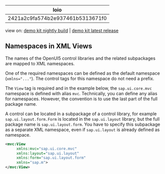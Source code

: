<!-- loio2421a2c9fa574b2e937461b5313671f0 -->

| loio |
| -----|
| 2421a2c9fa574b2e937461b5313671f0 |

<div id="loio">

view on: [demo kit nightly build](https://sdk.openui5.org/nightly/#/topic/2421a2c9fa574b2e937461b5313671f0) | [demo kit latest release](https://sdk.openui5.org/topic/2421a2c9fa574b2e937461b5313671f0)</div>

## Namespaces in XML Views

The names of the OpenUI5 control libraries and the related subpackages are mapped to XML namespaces.

One of the required namespaces can be defined as the default namespace \(`xmlns="..."`\). The control tags for this namespace do not need a prefix.

The `View` tag is required and in the example below, the `sap.ui.core.mvc` namespace is defined with alias `mvc`. Technically, you can define any alias for namespaces. However, the convention is to use the last part of the full package name.

A control can be located in a subpackage of a control library, for example `sap.ui.layout.form.Form` is located in the `sap.ui.layout` library, but the full package name is `sap.ui.layout.form`. You have to specify this subpackage as a separate XML namespace, even if `sap.ui.layout` is already defined as namespace.

```xml
<mvc:View
     xmlns:mvc="sap.ui.core.mvc"
     xmlns:layout="sap.ui.layout"
     xmlns:form="sap.ui.layout.form"
     xmlns="sap.m">
</mvc:View>
```

